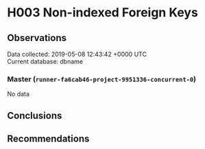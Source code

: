 # H003 Non-indexed Foreign Keys #

## Observations ##
Data collected: 2019-05-08 12:43:42 +0000 UTC  
Current database: dbname  

### Master (`runner-fa6cab46-project-9951336-concurrent-0`) ###


No data


## Conclusions ##


## Recommendations ##

